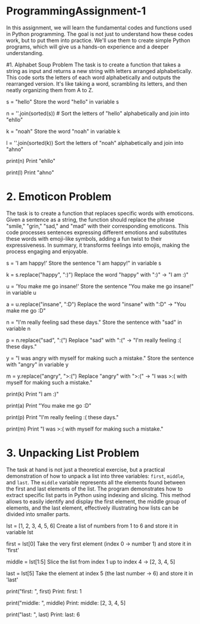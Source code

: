 # ProgrammingAssignment-1
In this assignment, we will learn the fundamental codes and functions used in Python programming. The goal is not just to understand how these codes work, but to put them into practice. We'll use them to create simple Python programs, which will give us a hands-on experience and a deeper understanding. 


#1. Alphabet Soup Problem
The task is to create a function that takes a string as input and returns a new string with letters arranged alphabetically. 
This code sorts the letters of each word alphabetically and outputs the rearranged version. 
It's like taking a word, scrambling its letters, and then neatly organizing them from A to Z.

s = "hello"               Store the word "hello" in variable s

n = ''.join(sorted(s))   # Sort the letters of "hello" alphabetically and join into "ehllo"

k = "noah"                Store the word "noah" in variable k

l = ''.join(sorted(k))    Sort the letters of "noah" alphabetically and join into "ahno"

print(n)                  Print "ehllo"

print(l)                  Print "ahno"


# 2. Emoticon Problem
 The task is to create a function that replaces specific words with emoticons. 
 Given a sentence as a string, the function should replace the phrase "smile," "grin," "sad," and "mad" with their corresponding emoticons. 
 This code processes sentences expressing different emotions and substitutes these words with emoji-like symbols, adding a fun twist 
 to their expressiveness. In summary, it transforms feelings into emojis, making the process engaging and enjoyable.

s = 'I am happy!'                                    Store the sentence "I am happy!" in variable s

k = s.replace("happy", ":)")                         Replace the word "happy" with ":)" → "I am :)"

u = 'You make me go insane!'                         Store the sentence "You make me go insane!" in variable u

a = u.replace("insane", ":D")                        Replace the word "insane" with ":D" → "You make me go :D"

n = "I'm really feeling sad these days."             Store the sentence with "sad" in variable n

p = n.replace("sad", ":(")                           Replace "sad" with ":(" → "I'm really feeling :( these days."

y = "I was angry with myself for making such a mistake."   Store the sentence with "angry" in variable y

m = y.replace("angry", ">:(")                        Replace "angry" with ">:(" → "I was >:( with myself for making such a mistake."

print(k)                                             Print "I am :)"

print(a)                                             Print "You make me go :D"

print(p)                                             Print "I'm really feeling :( these days."

print(m)                                             Print "I was >:( with myself for making such a mistake."


# 3. Unpacking List Problem
 The task at hand is not just a theoretical exercise, but a practical demonstration of how to unpack a list into three variables: 
 `first`, `middle`, and `last`. The `middle` variable represents all the elements found between the first and last elements of the list. 
 The program demonstrates how to extract specific list parts in Python using indexing and slicing. 
 This method allows to easily identify and display the first element, the middle group of elements, and the last element, 
 effectively illustrating how lists can be divided into smaller parts.

Ist = [1, 2, 3, 4, 5, 6]      Create a list of numbers from 1 to 6 and store it in variable Ist

first = Ist[0]                Take the very first element (index 0 → number 1) and store it in 'first'

middle = Ist[1:5]              Slice the list from index 1 up to index 4 → [2, 3, 4, 5]

last = Ist[5]                  Take the element at index 5 (the last number → 6) and store it in 'last'

print("first: ", first)        Print: first:  1

print("middle: ", middle)      Print: middle:  [2, 3, 4, 5]

print("last: ", last)          Print: last:  6
